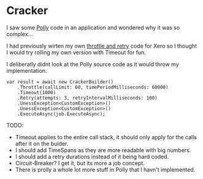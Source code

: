 
# Cracker

I saw some [Polly](https://github.com/App-vNext/Polly) code in an application and wondered why it was so complex...

I had previously wirten my own [throttle and retry](https://github.com/JoelViney/XeroThrottleAndRetry) code for Xero so I thought I would try rolling my own version with Timeout for fun.

I deliberatly didnt look at the Polly source code as it would throw my implementation.


```
var result = await new CrackerBuilder()
    .Throttle(callLimit: 60, timePeriodMilliseconds: 60000)
    .Timeout(1000)
    .Retry(attempts: 3, retryIntervalMilliseconds: 100)
    .UnessException<CustomException>()
    .UnessException<CustomException>()
    .ExecuteAsync(job.ExecuteAsync);
```

TODO:
* Timeout applies to the entire call stack, it should only apply for the calls after it on the bulder.
* I should add TimeSpans as they are more readable with big numbers.
* I should add a retry durations instead of it being hard coded.
* Circuit-Breaker? I get it, but its more a job concept.
* There is prolly a whole lot more stuff in Polly that I havn't implemented.